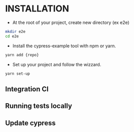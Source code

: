 # INSTALLATION
* At the root of your project, create new directory (ex e2e)
```bash
mkdir e2e
cd e2e
```
* Install the cypress-example tool with npm or yarn.
```bash
yarn add {repo}
```
* Set up your project and follow the wizzard.
```bash
yarn set-up
```  
  
## Integration CI


## Running tests locally


## Update cypress

